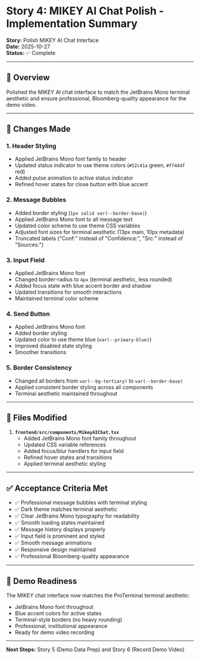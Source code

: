 # Story 4: MIKEY AI Chat Polish - Implementation Summary

**Story:** Polish MIKEY AI Chat Interface  
**Date:** 2025-10-27  
**Status:** ✅ Complete  

---

## 📝 Overview

Polished the MIKEY AI chat interface to match the JetBrains Mono terminal aesthetic and ensure professional, Bloomberg-quality appearance for the demo video.

---

## 🎨 Changes Made

### 1. **Header Styling**
- Applied JetBrains Mono font family to header
- Updated status indicator to use theme colors (`#52c41a` green, `#ff4d4f` red)
- Added pulse animation to active status indicator
- Refined hover states for close button with blue accent

### 2. **Message Bubbles**
- Added border styling (`1px solid var(--border-base)`)
- Applied JetBrains Mono font to all message text
- Updated color scheme to use theme CSS variables
- Adjusted font sizes for terminal aesthetic (13px main, 10px metadata)
- Truncated labels ("Conf:" instead of "Confidence:", "Src:" instead of "Sources:")

### 3. **Input Field**
- Applied JetBrains Mono font
- Changed border-radius to `4px` (terminal aesthetic, less rounded)
- Added focus state with blue accent border and shadow
- Updated transitions for smooth interactions
- Maintained terminal color scheme

### 4. **Send Button**
- Applied JetBrains Mono font
- Added border styling
- Updated color to use theme blue (`var(--primary-blue)`)
- Improved disabled state styling
- Smoother transitions

### 5. **Border Consistency**
- Changed all borders from `var(--bg-tertiary)` to `var(--border-base)`
- Applied consistent border styling across all components
- Terminal aesthetic maintained throughout

---

## 📁 Files Modified

1. **`frontend/src/components/MikeyAIChat.tsx`**
   - Added JetBrains Mono font family throughout
   - Updated CSS variable references
   - Added focus/blur handlers for input field
   - Refined hover states and transitions
   - Applied terminal aesthetic styling

---

## ✅ Acceptance Criteria Met

- ✅ Professional message bubbles with terminal styling
- ✅ Dark theme matches terminal aesthetic
- ✅ Clear JetBrains Mono typography for readability
- ✅ Smooth loading states maintained
- ✅ Message history displays properly
- ✅ Input field is prominent and styled
- ✅ Smooth message animations
- ✅ Responsive design maintained
- ✅ Professional Bloomberg-quality appearance

---

## 🎯 Demo Readiness

The MIKEY chat interface now matches the ProTerminal terminal aesthetic:
- JetBrains Mono font throughout
- Blue accent colors for active states
- Terminal-style borders (no heavy rounding)
- Professional, institutional appearance
- Ready for demo video recording

---

**Next Steps:** Story 5 (Demo Data Prep) and Story 6 (Record Demo Video)

